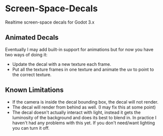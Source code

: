 # Screen-Space-Decals
Realtime screen-space decals for Godot 3.x

## Animated Decals

Eventually I may add built-in support for animations but for now you have two ways of doing it:

 - Update the decal with a new texture each frame.
 - Put all the texture frames in one texture and animate the uv to point to the correct texture.

## Known Limitations

 - If the camera is inside the decal bounding box, the decal will not render.
 - The decal will render from behind as well. (I may fix this at some point)
 - The decal doesn't actually interact with light, instead it gets the luminosity of the background and does its best to blend in. In practice I haven't had any problems with this yet. If you don't need/want lighting you can turn it off.
